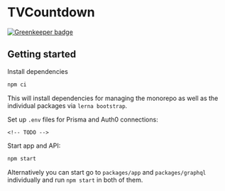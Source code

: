 # TVCountdown

[![Greenkeeper badge](https://badges.greenkeeper.io/novascreen/tvcountdown.svg)](https://greenkeeper.io/)

## Getting started

Install dependencies

```bash
npm ci
```

This will install dependencies for managing the monorepo as well as the individual packages via `lerna bootstrap`.

Set up `.env` files for Prisma and Auth0 connections:

```
<!-- TODO -->
```

Start app and API:

```bash
npm start
```

Alternatively you can start go to `packages/app` and `packages/graphql` individually and run `npm start` in both of them.
